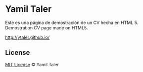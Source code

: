 Yamil Taler
=============
Este es una página de demostración de un CV hecha en HTML 5.
Demostration CV page made on HTML5. 

http://ytaler.github.io/

## License

[MIT License](http://ytaler.mit-license.org/) © Yamil Taler
